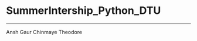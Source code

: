 # SummerIntership_Python_DTU
----------------------------------------------------------------------------------------------------------------------------------------------------------------------------------------------------
                  
Ansh Gaur 
Chinmaye
Theodore
